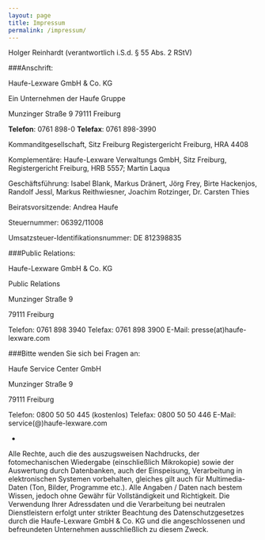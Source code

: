 ```yaml
---
layout: page
title: Impressum
permalink: /impressum/
---
```


Holger Reinhardt
(verantwortlich i.S.d. § 55 Abs. 2 RStV)

###Anschrift:

Haufe-Lexware GmbH & Co. KG

Ein Unternehmen der Haufe Gruppe

Munzinger Straße 9 
79111 Freiburg

**Telefon**: 0761 898-0
**Telefax**: 0761 898-3990

Kommanditgesellschaft, Sitz Freiburg
Registergericht Freiburg, HRA 4408

Komplementäre: Haufe-Lexware Verwaltungs GmbH, Sitz Freiburg, 
Registergericht Freiburg, HRB 5557; Martin Laqua

Geschäftsführung: Isabel Blank, Markus Dränert, Jörg Frey, Birte Hackenjos, Randolf Jessl, Markus Reithwiesner, Joachim Rotzinger, Dr. Carsten Thies

Beiratsvorsitzende: Andrea Haufe

Steuernummer: 06392/11008

Umsatzsteuer-Identifikationsnummer: DE 812398835

###Public Relations:

Haufe-Lexware GmbH & Co. KG 

Public Relations

Munzinger Straße 9 

79111 Freiburg

Telefon: 0761 898 3940
Telefax: 0761 898 3900
E-Mail: presse(at)haufe-lexware.com

###Bitte wenden Sie sich bei Fragen an:

Haufe Service Center GmbH

Munzinger Straße 9 

79111 Freiburg

Telefon: 0800 50 50 445 (kostenlos)
Telefax: 0800 50 50 446
E-Mail: service(@)haufe-lexware.com

-

Alle Rechte, auch die des auszugsweisen Nachdrucks, der fotomechanischen Wiedergabe (einschließlich Mikrokopie) sowie der Auswertung durch Datenbanken, auch der Einspeisung, Verarbeitung in elektronischen Systemen vorbehalten, gleiches gilt auch für Multimedia-Daten (Ton, Bilder, Programme etc.). Alle Angaben / Daten nach bestem Wissen, jedoch ohne Gewähr für Vollständigkeit und Richtigkeit. Die Verwendung Ihrer Adressdaten und die Verarbeitung bei neutralen Dienstleistern erfolgt unter strikter Beachtung des Datenschutzgesetzes durch die Haufe-Lexware GmbH & Co. KG und die angeschlossenen und befreundeten Unternehmen ausschließlich zu diesem Zweck.
